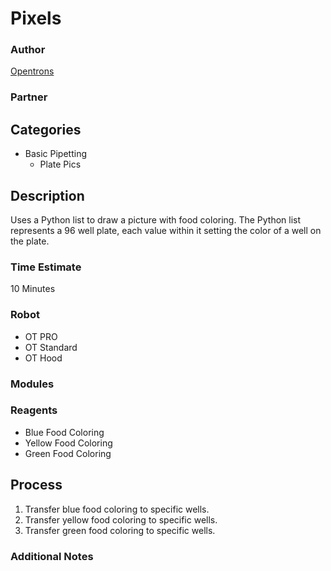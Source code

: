 # Pixels

### Author
[Opentrons](opentrons.com)

### Partner

## Categories
* Basic Pipetting
	* Plate Pics


## Description
Uses a Python list to draw a picture with food coloring. The Python list represents a 96 well plate, each value within it setting the color of a well on the plate.

### Time Estimate
10 Minutes

### Robot
* OT PRO 
* OT Standard
* OT Hood

### Modules

### Reagents
* Blue Food Coloring
* Yellow Food Coloring
* Green Food Coloring

## Process
1. Transfer blue food coloring to specific wells.
1. Transfer yellow food coloring to specific wells.
2. Transfer green food coloring to specific wells.


### Additional Notes